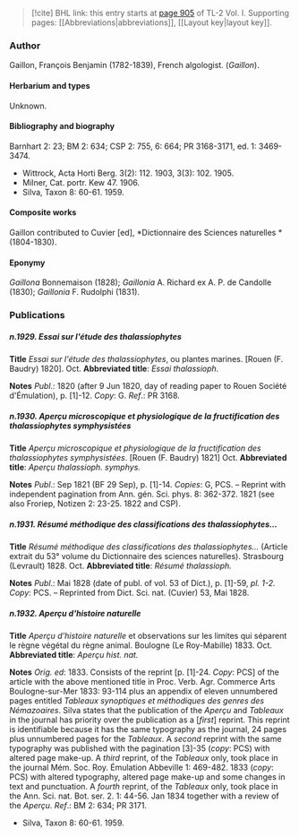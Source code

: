> [!cite] BHL link: this entry starts at [page 905](https://www.biodiversitylibrary.org/item/103414#page/953/mode/1up) of TL-2 Vol. I.
> Supporting pages: [[Abbreviations|abbreviations]], [[Layout key|layout key]].

### Author

Gaillon, François Benjamin (1782-1839), French algologist. (*Gaillon*).

#### Herbarium and types

Unknown.

#### Bibliography and biography

Barnhart 2: 23; BM 2: 634; CSP 2: 755, 6: 664; PR 3168-3171, ed. 1: 3469-3474.
- Wittrock, Acta Horti Berg. 3(2): 112. 1903, 3(3): 102. 1905.
- Milner, Cat. portr. Kew 47. 1906.
- Silva, Taxon 8: 60-61. 1959.

#### Composite works

Gaillon contributed to Cuvier \[ed\], *Dictionnaire des Sciences naturelles *(1804-1830).

#### Eponymy

*Gaillona* Bonnemaison (1828); *Gaillonia* A. Richard ex A. P. de Candolle (1830); *Gaillonia* F. Rudolphi (1831).

### Publications

##### n.1929. Essai sur l'étude des thalassiophytes

**Title**
*Essai sur l'étude des thalassiophytes*, ou plantes marines. \[Rouen (F. Baudry) 1820\]. Oct.
**Abbreviated title**: *Essai thalassioph.*

**Notes**
*Publ*.: 1820 (after 9 Jun 1820, day of reading paper to Rouen Société d'Émulation), p. \[1\]-12. *Copy*: G.
*Ref*.: PR 3168.

##### n.1930. Aperçu microscopique et physiologique de la fructification des thalassiophytes symphysistées

**Title**
*Aperçu microscopique et physiologique de la fructification des thalassiophytes symphysistées*. \[Rouen (F. Baudry) 1821\] Oct.
**Abbreviated title**: *Aperçu thalassioph. symphys.*

**Notes**
*Publ*.: Sep 1821 (BF 29 Sep), p. \[1\]-14. *Copies*: G, PCS. – Reprint with independent pagination from Ann. gén. Sci. phys. 8: 362-372. 1821 (see also Froriep, Notizen 2: 23-25. 1822 and CSP).

##### n.1931. Résumé méthodique des classifications des thalassiophytes...

**Title**
*Résumé méthodique des classifications des thalassiophytes...* (Article extrait du 53° volume du Dictionnaire des sciences naturelles). Strasbourg (Levrault) 1828. Oct.
**Abbreviated title**: *Résumé thalassioph.*

**Notes**
*Publ*.: Mai 1828 (date of publ. of vol. 53 of Dict.), p. \[1\]-59, *pl. 1-2. Copy*: PCS. – Reprinted from Dict. Sci. nat. (Cuvier) 53, Mai 1828.

##### n.1932. Aperçu d'histoire naturelle

**Title**
*Aperçu d'histoire naturelle* et observations sur les limites qui séparent le règne végétal du règne animal. Boulogne (Le Roy-Mabille) 1833. Oct.
**Abbreviated title**: *Aperçu hist. nat.*

**Notes**
*Orig. ed*: 1833. Consists of the reprint \[p. \[1\]-24. *Copy*: PCS\] of the article with the above mentioned title in Proc. Verb. Agr. Commerce Arts Boulogne-sur-Mer 1833: 93-114 plus an appendix of eleven unnumbered pages entitled *Tableaux synoptiques et méthodiques des genres des Némazoaires*. Silva states that the publication of the *Aperçu* and *Tableaux* in the journal has priority over the publication as a \[*first*\] reprint. This reprint is identifiable because it has the same typography as the journal, 24 pages plus unnumbered pages for the *Tableaux*.
A *second* reprint with the same typography was published with the pagination \[3\]-35 (*copy*: PCS) with altered page make-up.
A *third* reprint, of the *Tableaux* only, took place in the journal Mém. Soc. Roy. Émulation Abbeville 1: 469-482. 1833 (*copy*: PCS) with altered typography, altered page make-up and some changes in text and punctuation.
A *fourth* reprint, of the *Tableaux* only, took place in the Ann. Sci. nat. Bot. ser. 2. 1: 44-56. Jan 1834 together with a review of the *Aperçu*.
*Ref*.: BM 2: 634; PR 3171.
- Silva, Taxon 8: 60-61. 1959.

